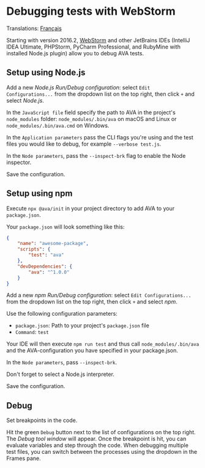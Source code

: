 # Debugging tests with WebStorm

Translations: [Français](https://github.com/avajs/ava-docs/blob/master/fr_FR/docs/recipes/debugging-with-webstorm.md)

Starting with version 2016.2, [WebStorm](https://www.jetbrains.com/webstorm/) and other JetBrains IDEs (IntelliJ IDEA Ultimate, PHPStorm, PyCharm Professional, and RubyMine with installed Node.js plugin) allow you to debug AVA tests.


## Setup using Node.js

Add a new *Node.js Run/Debug configuration*: select `Edit Configurations...` from the dropdown list on the top right, then click `+` and select *Node.js*.

In the `JavaScript file` field specify the path to AVA in the project's `node_modules` folder: `node_modules/.bin/ava` on macOS and Linux or `node_modules/.bin/ava.cmd` on Windows.

In the `Application parameters` pass the CLI flags you're using and the test files you would like to debug, for example `--verbose test.js`.

In the `Node parameters`, pass the `--inspect-brk` flag to enable the Node inspector.

Save the configuration.

## Setup using npm

Execute `npx @ava/init` in your project directory to add AVA to your `package.json`.

Your `package.json` will look something like this:

```json
{
	"name": "awesome-package",
	"scripts": {
		"test": "ava"
	},
	"devDependencies": {
		"ava": "^1.0.0"
	}
}
```

Add a new *npm Run/Debug configuration*: select `Edit Configurations...` from the dropdown list on the top right, then click `+` and select *npm*.

Use the following configuration parameters:

- `package.json`: Path to your project's `package.json` file
- `Command`: `test`

Your IDE will then execute `npm run test` and thus call `node_modules/.bin/ava` and the AVA-configuration you have specified in your package.json.

In the `Node parameters`, pass `--inspect-brk`.

Don't forget to select a Node.js interpreter.

Save the configuration.

## Debug

Set breakpoints in the code.

Hit the green `Debug` button next to the list of configurations on the top right. The *Debug tool window* will appear. Once the breakpoint is hit, you can evaluate variables and step through the code. When debugging multiple test files, you can switch between the processes using the dropdown in the Frames pane.
